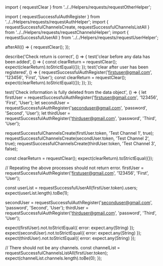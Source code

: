 import { requestClear } from '../../Helpers/requests/requestOtherHelper';

import { requestSuccessfulAuthRegister } from '../../Helpers/requests/requestAuthHelper';
import {
  requestSuccessfulChannelsCreate, requestSuccessfulChannelsListAll
} from '../../Helpers/requests/requestChannelsHelper';
import { requestSuccessfulUserAll } from '../../Helpers/requests/requestUserHelper';

afterAll(() => {
  requestClear();
});

describe('Check return is correct', () => {
  test('clear before any data has been added', () => {
    const clearReturn = requestClear();
    expect(clearReturn).toStrictEqual({});
  });
  test('clear after user has been registered', () => {
    requestSuccessfulAuthRegister('firstuser@gmail.com', '123456', 'First', 'User');
    const clearReturn = requestClear();
    expect(clearReturn).toStrictEqual({});
  });
});

test('Check information is fully deleted from the data object', () => {
  let firstUser = requestSuccessfulAuthRegister('firstuser@gmail.com', '123456', 'First', 'User');
  let secondUser = requestSuccessfulAuthRegister('seconduser@gmail.com', 'password', 'Second', 'User');
  let thirdUser = requestSuccessfulAuthRegister('thirduser@gmail.com', 'password', 'Third', 'User');

  requestSuccessfulChannelsCreate(firstUser.token, 'Test Channel 1', true);
  requestSuccessfulChannelsCreate(secondUser.token, 'Test Channel 2', true);
  requestSuccessfulChannelsCreate(thirdUser.token, 'Test Channel 3', false);

  const clearReturn = requestClear();
  expect(clearReturn).toStrictEqual({});

  // Repeating the above processes should not return error.
  firstUser = requestSuccessfulAuthRegister('firstuser@gmail.com', '123456', 'First', 'User');

  const userList = requestSuccessfulUserAll(firstUser.token).users;
  expect(userList.length).toBe(1);

  secondUser = requestSuccessfulAuthRegister('seconduser@gmail.com', 'password', 'Second', 'User');
  thirdUser = requestSuccessfulAuthRegister('thirduser@gmail.com', 'password', 'Third', 'User');

  expect(firstUser).not.toStrictEqual({ error: expect.any(String) });
  expect(secondUser).not.toStrictEqual({ error: expect.any(String) });
  expect(thirdUser).not.toStrictEqual({ error: expect.any(String) });

  // There should not be any channels.
  const channelList = requestSuccessfulChannelsListAll(firstUser.token);
  expect(channelList.channels.length).toBe(0);
});
